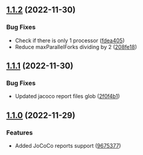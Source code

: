 ## [1.1.2](https://github.com/meiblorn/gradle-require-docker-plugin/compare/1.1.1...1.1.2) (2022-11-30)


### Bug Fixes

* Check if there is only 1 processor ([fdea405](https://github.com/meiblorn/gradle-require-docker-plugin/commit/fdea40502b2c8702de749ef024e9e5f98ea8cf5f))
* Reduce maxParallelForks dividing by 2 ([208fe18](https://github.com/meiblorn/gradle-require-docker-plugin/commit/208fe18b5ad06d3ba7a6a37cdbf8efa6468ae80d))

## [1.1.1](https://github.com/meiblorn/gradle-require-docker-plugin/compare/1.1.0...1.1.1) (2022-11-30)


### Bug Fixes

* Updated jacoco report files glob ([2f0f4b1](https://github.com/meiblorn/gradle-require-docker-plugin/commit/2f0f4b186595c3a72f218d7a76e605cf2434fad1))

## [1.1.0](https://github.com/meiblorn/gradle-require-docker-plugin/compare/1.0.0...1.1.0) (2022-11-29)


### Features

* Added JoCoCo reports support ([9675377](https://github.com/meiblorn/gradle-require-docker-plugin/commit/9675377c190afebe0c9bbdb6abb0abbba4f7f61f))
